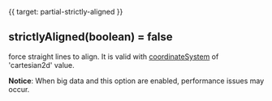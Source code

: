 
{{ target: partial-strictly-aligned }}

## strictlyAligned(boolean) = false

force straight lines to align. It is valid with [coordinateSystem](~series-heatmap.coordinateSystem) of 'cartesian2d' value.

**Notice**: When big data and this option are enabled, performance issues may occur.

<ExampleUIControlEnum options="false,true" />
